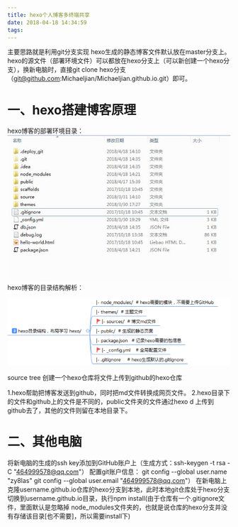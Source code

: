 ```yaml
---
title: hexo个人博客多终端共享
date: 2018-04-18 14:34:59
tags:
---
```

主要思路就是利用git分支实现
hexo生成的静态博客文件默认放在master分支上。
hexo的源文件（部署环境文件）可以都放在hexo分支上（可以新创建一个hexo分支），换新电脑时，直接git clone hexo分支（git@github.com:Michaeljian/Michaeljian.github.io.git）即可。

# 一、hexo搭建博客原理
hexo博客的部署环境目录：
![hexomulu](/images/hexoshare/hexomulu.jpg)
hexo博客的目录结构解析：

![jiegou](/images/hexoshare/jiegou.png)

source tree 创建一个hexo仓库将文件上传到github的hexo仓库

1.hexo帮助把博客发送到github，同时把md文件转换成网页文件。
2.hexo目录下的文件和github上的文件是不同的，public文件夹的文件通过hexo d 上传到github去了，其他的文件则留在本地目录下。

# 二、其他电脑
将新电脑的生成的ssh key添加到GitHub账户上（生成方式：ssh-keygen -t rsa -C "464999578@qq.com"）
配置git账户信息：
              git config --global user.name "zy8las"
              git config --global user.email "464999578@qq.com"）
在新电脑上克隆username.github.io仓库的hexo分支到本地，此时本地git仓库处于hexo分支
切换到username.github.io目录，执行npm install(由于仓库有一个.gitignore文件，里面默认是忽略掉 node_modules文件夹的，也就是说仓库的hexo分支并没有存储该目录[也不需要]，所以需要install下)
